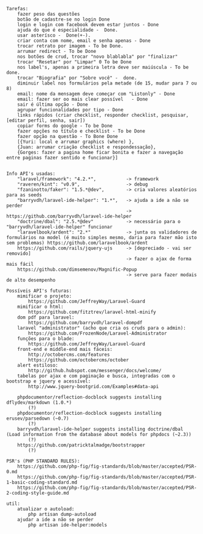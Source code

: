
    Tarefas:
        fazer peso das questões
        botão de cadastre-se no login Done
        login e login com facebook devem estar juntos - Done
        ajuda do que é especialidade -  Done.
        usar asterísco -  Done(+-).
        criar conta com nome, email e senha apenas - Done
        trocar retrato por imagem - To be Done.
        arrumar redirect - To be Done
        nos botões de crud, trocar "novo blablabla" por "finalizar"
        trocar "Resetar" por "Limpar" 0 To be Done
        nos label's, apenas a primeira letra deve ser maiúscula - To be done.
        trocar "Biografia" por "Sobre você" -  done.
        diminuir label nos formulários pela metade (de 15, mudar para 7 ou 8)
        email: nome da mensagem deve começar com "Listonly" - Done
        email: fazer ser oo mais clear possível   - Done
        sair é última opção - Done
        agrupar funcionalidades por tipo - Done
        links rápidos (criar checklist, responder checklist, pesquisar, [editar perfil, senha, sair])
        copiar forms do google - To be Done
        fazer opções no título e checklist - To be Done
        fazer opção na questão - To Bone Done
        [{Yuri: local e arrumar graphics (where) },
        {Juan: arrumar criação checklist e respondessação},
        {Gorges: fazer a pagina home ficar bonita e fazer a navegação entre paginas fazer sentido e funcionar}]


    Info API's usadas:
        "laravel/framework": "4.2.*",           -> framework
        "raveren/kint": "v0.9",                 -> debug
        "fzaninotto/faker": "1.5.*@dev",        -> cria valores aleatórios para as seeds
        "barryvdh/laravel-ide-helper": "1.*",   -> ajuda a ide a não se perder
                                                -> https://github.com/barryvdh/laravel-ide-helper
        "doctrine/dbal": "2.5.*@dev"            -> necessário para o "barryvdh/laravel-ide-helper" funcionar
        "laravelbook/ardent": "2.*"             -> junta os validadores de formulários na model (é muito simples mesmo, daria para fazer mão isto sem problemas) https://github.com/laravelbook/ardent
        https://github.com/rails/jquery-ujs     -> [depreciado - vai ser removido]
                                                -> fazer o ajax de forma mais fácil
        https://github.com/dimsemenov/Magnific-Popup
                                                -> serve para fazer modais de alto desempenho

    Possíveis API's futuras:
        mimificar o projeto:
            https://github.com/JeffreyWay/Laravel-Guard
        mimificar o html:
            https://github.com/fitztrev/laravel-html-minify
        dom pdf para laravel:
            https://github.com/barryvdh/laravel-dompdf
        laravel "administrator" (acho que cria os cruds para o admin):
            https://github.com/FrozenNode/Laravel-Administrator
        funções para o blade:
            https://github.com/JeffreyWay/Laravel-Guard
        front-end e middle-end mais fáceis:
            http://octobercms.com/features
            https://github.com/octobercms/october
        alert estiloso:
            http://github.hubspot.com/messenger/docs/welcome/
        tabelas por ajax e com paginação e busca, integradas com o bootstrap e jquery e acessível:
            http://www.jquery-bootgrid.com/Examples#data-api

        phpdocumentor/reflection-docblock suggests installing dflydev/markdown (1.0.*)
            (?)
        phpdocumentor/reflection-docblock suggests installing erusev/parsedown (~0.7)
            (?)
        barryvdh/laravel-ide-helper suggests installing doctrine/dbal (Load information from the database about models for phpdocs (~2.3))
            (?)
        https://github.com/patricktalmadge/bootstrapper
            (?)

    PSR's (PHP STANDARD RULES):
        https://github.com/php-fig/fig-standards/blob/master/accepted/PSR-0.md
        https://github.com/php-fig/fig-standards/blob/master/accepted/PSR-1-basic-coding-standard.md
        https://github.com/php-fig/fig-standards/blob/master/accepted/PSR-2-coding-style-guide.md

    util:
        atualizar o autoload:
            php artisan dump-autoload
        ajudar a ide a não se perder
            php artisan ide-helper:models